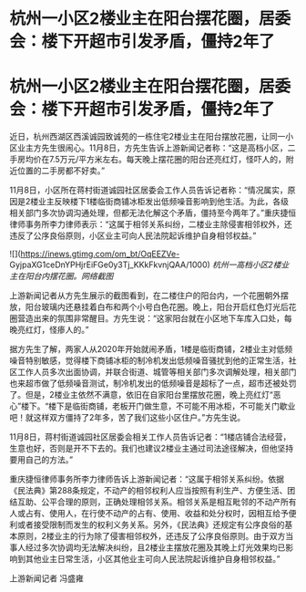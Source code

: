 # 杭州一小区2楼业主在阳台摆花圈，居委会：楼下开超市引发矛盾，僵持2年了

# 杭州一小区2楼业主在阳台摆花圈，居委会：楼下开超市引发矛盾，僵持2年了

近日，杭州西湖区西溪诚园致诚苑的一栋住宅2楼业主在阳台摆放花圈，让同一小区业主方先生很闹心。11月8日，方先生告诉上游新闻记者称：“这是高档小区，二手房均价在7.5万元/平方米左右。每天晚上摆花圈的阳台还亮红灯，怪吓人的，附近位置的二手房都不好卖。”

11月8日，小区所在蒋村街道诚园社区居委会工作人员告诉记者称：“情况属实，原因是2楼业主反映楼下1楼临街商铺冰柜发出低频噪音影响到他生活。为此，各级相关部门多次协调沟通处理，但都无法化解这个矛盾，僵持至今两年了。”重庆捷恒律师事务所李力律师表示：“这属于相邻关系纠纷，二楼业主除侵害相邻权外，还违反了公序良俗原则，小区业主可向人民法院起诉维护自身相邻权益。”

![](https://inews.gtimg.com/om_bt/OqEEZVe-
GyjpaXG1ceDnYPHjrEiFGe0y3Tj_KKkFkvnjQAA/1000) _杭州一高档小区2楼业主在阳台内摆花圈。网络截图_

上游新闻记者从方先生展示的截图看到，在二楼住户的阳台内，一个花圈朝外摆放，阳台玻璃内还悬挂着白布和两个小号白色花圈。晚上，阳台开启红色灯光后花圈营造出来的氛围非常醒目。方先生说：“这家阳台就在小区地下车库入口处，每晚亮红灯，怪瘆人的。”

据方先生了解，两家人从2020年开始就闹矛盾，1楼是临街商铺，2楼业主对低频噪音特别敏感，觉得楼下商铺冰柜的制冷机发出低频噪音骚扰到他的正常生活，社区工作人员多次出面协调，并联合街道、城管等相关部门多次调解处理，相关部门也来超市做了低频噪音测试，制冷机发出的低频噪音是超标了一点，超市还被处罚了。但是，2楼业主依然不满意，依旧在自家阳台里摆放花圈，晚上亮红灯“恶心”楼下。“楼下是临街商铺，老板开门做生意，不可能不用冰柜，不可能关门歇业吧！就这样双方僵持了2年多，苦了我们这些小区住户。”方先生说。

11月8日，蒋村街道诚园社区居委会相关工作人员告诉记者：“1楼店铺合法经营，生意也好，否则是开不下去的。我们也建议2楼业主通过司法途径解决，但他坚持要用自己的方法。”

重庆捷恒律师事务所李力律师告诉上游新闻记者：“这属于相邻关系纠纷。依据《民法典》第288条规定，不动产的相邻权利人应当按照有利生产、方便生活、团结互助、公平合理的原则，正确处理相邻关系。相邻关系是相互毗邻的不动产所有人或占有、使用人，在行使不动产的占有、使用、收益和处分权时，因相互给予便利或者接受限制而发生的权利义务关系。另外，《民法典》还规定有公序良俗的基本原则，2楼业主的行为除了侵害相邻权外，还违反了公序良俗原则。由于双方当事人经过多次协调均无法解决纠纷，且2楼业主摆放花圈及其晚上灯光效果均已影响到其他业主日常生活，小区其他业主可向人民法院起诉维护自身相邻权益。”

上游新闻记者 冯盛雍

